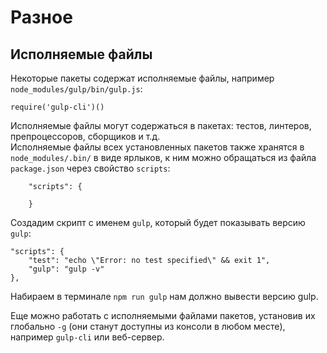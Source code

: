 # Разное

## Исполняемые файлы
Некоторые пакеты содержат исполняемые файлы, например `node_modules/gulp/bin/gulp.js`:

    require('gulp-cli')()

Исполняемые файлы могут содержаться в пакетах: тестов, линтеров, препроцессоров, сборщиков и т.д.  
Исполняемые файлы всех установленных пакетов также хранятся в `node_modules/.bin/` в виде ярлыков, к ним можно обращаться из файла `package.json` через свойство `scripts`:

        "scripts": {

        }

Создадим скрипт с именем `gulp`, который будет показывать версию `gulp`:

    "scripts": {
        "test": "echo \"Error: no test specified\" && exit 1",
        "gulp": "gulp -v"
    },

Набираем в терминале `npm run gulp` нам должно вывести версию gulp.

Еще можно работать с исполняемыми файлами пакетов, установив их глобально `-g` (они станут доступны из консоли в любом месте), например `gulp-cli` или веб-сервер.
